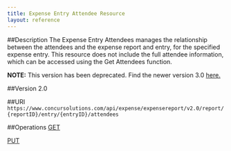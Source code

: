 ```yaml
---
title: Expense Entry Attendee Resource 
layout: reference
--- 
```


##Description
The Expense Entry Attendees manages the relationship between the attendees and the expense report and entry, for the specified expense entry. This resource does not include the full attendee information, which can be accessed using the Get Attendees function.

**NOTE:** This version has been deprecated. Find the newer version 3.0 [here.](/api-reference/expense/expense-report/expense-entry-attendee.html)

##Version
2.0

##URI
`https://www.concursolutions.com/api/expense/expensereport/v2.0/report/{reportID}/entry/{entryID}/attendees`

##Operations
[GET][2]

[PUT][3]




[2]: /api-reference-deprecated/version-two/expense-entry-attendee/expense-entry-attendee-resource-get.html
[3]: /api-reference-deprecated/version-two/expense-entry-attendee/expense-entry-attendee-resource-put.html

